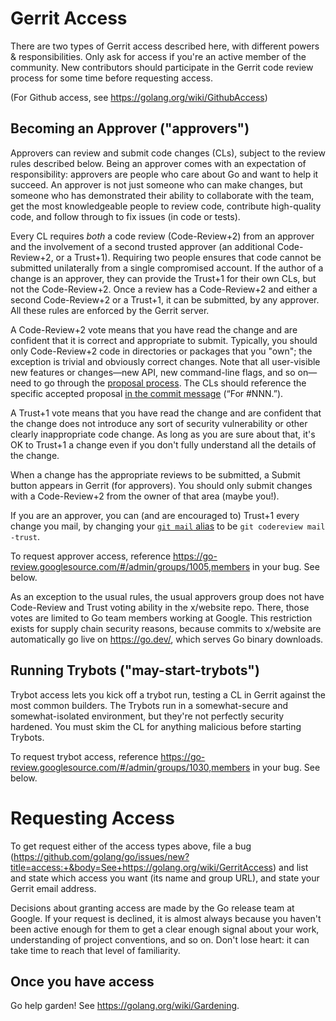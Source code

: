 # Gerrit Access

There are two types of Gerrit access described here, with different powers & responsibilities. Only ask for access if you're an active member of the community. New contributors should participate in the Gerrit code review process for some time before requesting access.

(For Github access, see https://golang.org/wiki/GithubAccess)

## Becoming an Approver ("approvers")

Approvers can review and submit code changes (CLs), subject to the review rules described below. Being an approver comes with an expectation of responsibility: approvers are people who care about Go and want to help it succeed. An approver is not just someone who can make changes, but someone who has demonstrated their ability to collaborate with the team, get the most knowledgeable people to review code, contribute high-quality code, and follow through to fix issues (in code or tests). 

Every CL requires _both_ a code review (Code-Review+2) from an approver and the involvement of a second trusted approver (an additional Code-Review+2, or a Trust+1). Requiring two people ensures that code cannot be submitted unilaterally from a single compromised account. If the author of a change is an approver, they can provide the Trust+1 for their own CLs, but not the Code-Review+2. Once a review has a Code-Review+2 and either a second Code-Review+2 or a Trust+1, it can be submitted, by any approver. All these rules are enforced by the Gerrit server.

A Code-Review+2 vote means that you have read the change and are confident that it is correct and appropriate to submit. Typically, you should only Code-Review+2 code in directories or packages that you "own"; the exception is trivial and obviously correct changes. Note that all user-visible new features or changes—new API, new command-line flags, and so on—need to go through the [proposal process](https://golang.org/s/proposal-process). The CLs should reference the specific accepted proposal [in the commit message](https://github.com/golang/go/wiki/CommitMessage) (“For #NNN.”).

A Trust+1 vote means that you have read the change and are confident that the change does not introduce any sort of security vulnerability or other clearly inappropriate code change. As long as you are sure about that, it's OK to Trust+1 a change even if you don't fully understand all the details of the change.

When a change has the appropriate reviews to be submitted, a Submit button appears in Gerrit (for approvers). You should only submit changes with a Code-Review+2 from the owner of that area (maybe you!).

If you are an approver, you can (and are encouraged to) Trust+1 every change you mail, by changing your [`git mail` alias](https://golang.org/doc/contribute#git-config) to be `git codereview mail -trust`. 

To request approver access, reference https://go-review.googlesource.com/#/admin/groups/1005,members in your bug. See below.

As an exception to the usual rules, the usual approvers group does not have Code-Review and Trust voting ability in the x/website repo. There, those votes are limited to Go team members working at Google. This restriction exists for supply chain security reasons, because commits to x/website are automatically go live on https://go.dev/, which serves Go binary downloads.

## Running Trybots ("may-start-trybots")

Trybot access lets you kick off a trybot run, testing a CL in Gerrit against the most common builders. The Trybots run in a somewhat-secure and somewhat-isolated environment, but they're not perfectly security hardened. You must skim the CL for anything malicious before starting Trybots.

To request trybot access, reference https://go-review.googlesource.com/#/admin/groups/1030,members in your bug. See below.

# Requesting Access

To get request either of the access types above, file a bug (https://github.com/golang/go/issues/new?title=access:+&body=See+https://golang.org/wiki/GerritAccess) and list and state which access you want (its name and group URL), and state your Gerrit email address.

Decisions about granting access are made by the Go release team at Google. If your request is declined, it is almost always because you haven't been active enough for them to get a clear enough signal about your work, understanding of project conventions, and so on. Don't lose heart: it can take time to reach that level of familiarity.

## Once you have access

Go help garden! See https://golang.org/wiki/Gardening.